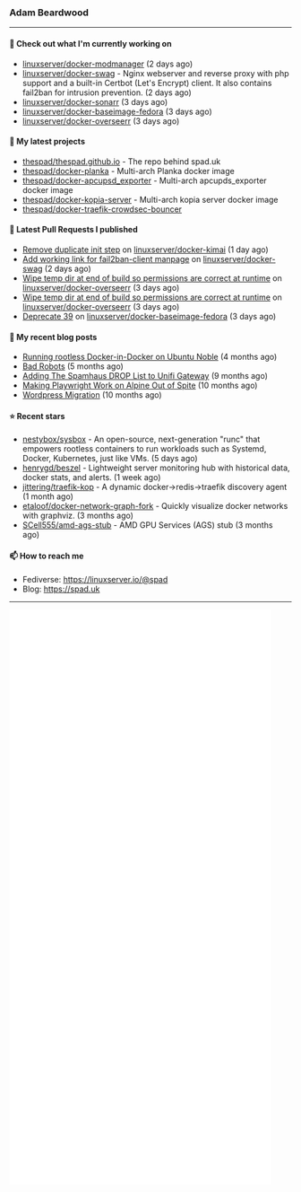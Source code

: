 ### Adam Beardwood
---
#### 👷 Check out what I'm currently working on

- [linuxserver/docker-modmanager](https://github.com/linuxserver/docker-modmanager) (2 days ago)
- [linuxserver/docker-swag](https://github.com/linuxserver/docker-swag) - Nginx webserver and reverse proxy with php support and a built-in Certbot (Let&#39;s Encrypt) client. It also contains fail2ban for intrusion prevention. (2 days ago)
- [linuxserver/docker-sonarr](https://github.com/linuxserver/docker-sonarr) (3 days ago)
- [linuxserver/docker-baseimage-fedora](https://github.com/linuxserver/docker-baseimage-fedora) (3 days ago)
- [linuxserver/docker-overseerr](https://github.com/linuxserver/docker-overseerr) (3 days ago)

#### 🌱 My latest projects

- [thespad/thespad.github.io](https://github.com/thespad/thespad.github.io) - The repo behind spad.uk
- [thespad/docker-planka](https://github.com/thespad/docker-planka) - Multi-arch Planka docker image
- [thespad/docker-apcupsd_exporter](https://github.com/thespad/docker-apcupsd_exporter) - Multi-arch apcupds_exporter docker image
- [thespad/docker-kopia-server](https://github.com/thespad/docker-kopia-server) - Multi-arch kopia server docker image 
- [thespad/docker-traefik-crowdsec-bouncer](https://github.com/thespad/docker-traefik-crowdsec-bouncer)

#### 🔨 Latest Pull Requests I published

- [Remove duplicate init step](https://github.com/linuxserver/docker-kimai/pull/18) on [linuxserver/docker-kimai](https://github.com/linuxserver/docker-kimai) (1 day ago)
- [Add working link for fail2ban-client manpage](https://github.com/linuxserver/docker-swag/pull/534) on [linuxserver/docker-swag](https://github.com/linuxserver/docker-swag) (2 days ago)
- [Wipe temp dir at end of build so permissions are correct at runtime](https://github.com/linuxserver/docker-overseerr/pull/43) on [linuxserver/docker-overseerr](https://github.com/linuxserver/docker-overseerr) (3 days ago)
- [Wipe temp dir at end of build so permissions are correct at runtime](https://github.com/linuxserver/docker-overseerr/pull/42) on [linuxserver/docker-overseerr](https://github.com/linuxserver/docker-overseerr) (3 days ago)
- [Deprecate 39](https://github.com/linuxserver/docker-baseimage-fedora/pull/48) on [linuxserver/docker-baseimage-fedora](https://github.com/linuxserver/docker-baseimage-fedora) (3 days ago)

#### 📜 My recent blog posts

- [Running rootless Docker-in-Docker on Ubuntu Noble](https://www.spad.uk/posts/rootless-dind-noble/) (4 months ago)
- [Bad Robots](https://www.spad.uk/posts/bad-robots/) (5 months ago)
- [Adding The Spamhaus DROP List to Unifi Gateway](https://www.spad.uk/posts/adding-spamhaus-drop-list-to-unifi-gateway/) (9 months ago)
- [Making Playwright Work on Alpine Out of Spite](https://www.spad.uk/posts/making-playwright-work-on-alpine-out-of-spite/) (10 months ago)
- [Wordpress Migration](https://www.spad.uk/posts/wordpress-migration/) (10 months ago)

#### ⭐ Recent stars

- [nestybox/sysbox](https://github.com/nestybox/sysbox) - An open-source, next-generation &#34;runc&#34; that empowers rootless containers to run workloads such as Systemd, Docker, Kubernetes, just like VMs. (5 days ago)
- [henrygd/beszel](https://github.com/henrygd/beszel) - Lightweight server monitoring hub with historical data, docker stats, and alerts. (1 week ago)
- [jittering/traefik-kop](https://github.com/jittering/traefik-kop) - A dynamic docker-&gt;redis-&gt;traefik discovery agent (1 month ago)
- [etaloof/docker-network-graph-fork](https://github.com/etaloof/docker-network-graph-fork) - Quickly visualize docker networks with graphviz. (3 months ago)
- [SCell555/amd-ags-stub](https://github.com/SCell555/amd-ags-stub) - AMD GPU Services (AGS) stub (3 months ago)

#### 📫 How to reach me
- Fediverse: https://linuxserver.io/@spad
- Blog: https://spad.uk
---
<img src="https://raw.githubusercontent.com/thespad/thespad/main/github-metrics.svg">
